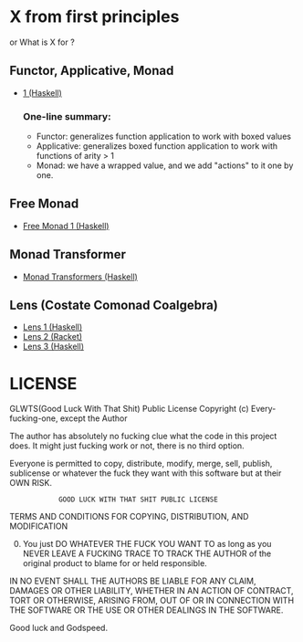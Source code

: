# X from first principles

or What is X for ?

## Functor, Applicative, Monad
- [1 (Haskell)](https://lahteenmaki.net/dev_*14)

    ### One-line summary:
    - Functor: generalizes function application to work with boxed values
    - Applicative: generalizes boxed function application to work
with functions of arity > 1
    - Monad: we have a wrapped value, and we add "actions" to it one by one.
## Free Monad
- [Free Monad 1 (Haskell)](https://www.tweag.io/posts/2018-02-05-free-monads.html)
 
## Monad Transformer 
- [Monad Transformers (Haskell)](https://begriffs.com/posts/2017-04-09-monad-tutorial-workshop.html)

## Lens (Costate Comonad Coalgebra)
- [Lens 1 (Haskell)](https://taylor.fausak.me/2014/08/03/lenses-from-the-ground-up/)
- [Lens 2 (Racket)](http://docs.racket-lang.org/lens/lens-intro.html)
- [Lens 3 (Haskell)](https://lahteenmaki.net/dev_*16)


# LICENSE

GLWTS(Good Luck With That Shit) Public License
Copyright (c) Every-fucking-one, except the Author

The author has absolutely no fucking clue what the code in this project does.
It might just fucking work or not, there is no third option.

Everyone is permitted to copy, distribute, modify, merge, sell, publish,
sublicense or whatever the fuck they want with this software but at their OWN RISK.


                GOOD LUCK WITH THAT SHIT PUBLIC LICENSE
   TERMS AND CONDITIONS FOR COPYING, DISTRIBUTION, AND MODIFICATION

0. You just DO WHATEVER THE FUCK YOU WANT TO as long as you NEVER LEAVE A
FUCKING TRACE TO TRACK THE AUTHOR of the original product to blame for or held
responsible.

IN NO EVENT SHALL THE AUTHORS BE LIABLE FOR ANY CLAIM, DAMAGES OR OTHER LIABILITY,
WHETHER IN AN ACTION OF CONTRACT, TORT OR OTHERWISE, ARISING FROM, OUT OF OR IN
CONNECTION WITH THE SOFTWARE OR THE USE OR OTHER DEALINGS IN THE SOFTWARE.

Good luck and Godspeed.